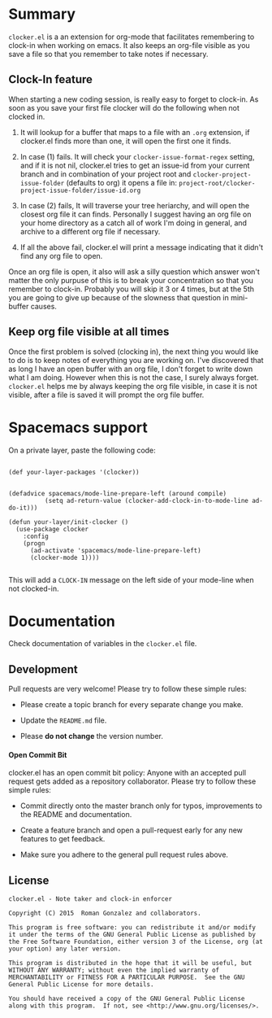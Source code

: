# Summary

`clocker.el` is a an extension for org-mode that facilitates remembering
to clock-in when working on emacs. It also keeps an org-file visible
as you save a file so that you remember to take notes if necessary.

## Clock-In feature

When starting a new coding session, is really easy to forget to
clock-in. As soon as you save your first file clocker will do the
following when not clocked in.

1) It will lookup for a buffer that maps to a file with an `.org`
extension, if clocker.el finds more than one, it will open the first
one it finds.

2) In case (1) fails. It will check your `clocker-issue-format-regex`
setting, and if it is not nil, clocker.el tries to get an issue-id
from your current branch and in combination of your project root and
`clocker-project-issue-folder` (defaults to org) it opens a file in:
`project-root/clocker-project-issue-folder/issue-id.org`

3) In case (2) fails, It will traverse your tree heriarchy, and will
open the closest org file it can finds. Personally I suggest having
an org file on your home directory as a catch all of work I'm doing
in general, and archive to a different org file if necessary.

4) If all the above fail, clocker.el will print a message indicating
that it didn't find any org file to open.

Once an org file is open, it also will ask a silly question which
answer won't matter the only purpuse of this is to break your
concentration so that you remember to clock-in. Probably you will skip
it 3 or 4 times, but at the 5th you are going to give up because of
the slowness that question in mini-buffer causes.

## Keep org file visible at all times

Once the first problem is solved (clocking in), the next thing you
would like to do is to keep notes of everything you are working
on. I've discovered that as long I have an open buffer with an org
file, I don't forget to write down what I am doing. However when this
is not the case, I surely always forget. `clocker.el` helps me by
always keeping the org file visible, in case it is not visible, after
a file is saved it will prompt the org file buffer.

# Spacemacs support

On a private layer, paste the following code:

```elisp

(def your-layer-packages '(clocker))


(defadvice spacemacs/mode-line-prepare-left (around compile)
          (setq ad-return-value (clocker-add-clock-in-to-mode-line ad-do-it)))

(defun your-layer/init-clocker ()
  (use-package clocker
    :config
    (progn
      (ad-activate 'spacemacs/mode-line-prepare-left)
      (clocker-mode 1))))


```

This will add a `CLOCK-IN` message on the left side of your mode-line
when not clocked-in.

# Documentation

Check documentation of variables in the `clocker.el` file.

## Development

Pull requests are very welcome! Please try to follow these simple rules:

* Please create a topic branch for every separate change you make.

* Update the `README.md` file.

* Please **do not change** the version number.

#### Open Commit Bit

clocker.el has an open commit bit policy: Anyone with an accepted
pull request gets added as a repository collaborator.  Please try to
follow these simple rules:

* Commit directly onto the master branch only for typos, improvements
to the README and documentation.

* Create a feature branch and open a pull-request early for any new
features to get feedback.

* Make sure you adhere to the general pull request rules above.

## License

```
clocker.el - Note taker and clock-in enforcer

Copyright (C) 2015  Roman Gonzalez and collaborators.

This program is free software: you can redistribute it and/or modify
it under the terms of the GNU General Public License as published by
the Free Software Foundation, either version 3 of the License, org (at
your option) any later version.

This program is distributed in the hope that it will be useful, but
WITHOUT ANY WARRANTY; without even the implied warranty of
MERCHANTABILITY or FITNESS FOR A PARTICULAR PURPOSE.  See the GNU
General Public License for more details.

You should have received a copy of the GNU General Public License
along with this program.  If not, see <http://www.gnu.org/licenses/>.
```
